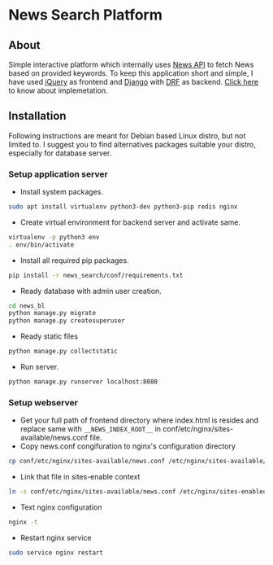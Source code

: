 # News Search Platform


## About
Simple interactive platform which internally uses [News API](https://newsapi.org/) to fetch News based on provided keywords.
To keep this application short and simple, I have used [jQuery](https://github.com/jquery/jquery) as frontend and [Django](https://github.com/django/django) with [DRF](https://github.com/encode/django-rest-framework) as backend. [Click here]() to know about implemetation.



## Installation

Following instructions are meant for Debian based Linux distro, but not limited to. I suggest you to find alternatives packages suitable your distro, especially for database server.



### Setup application server
- Install system packages.
```sh
sudo apt install virtualenv python3-dev python3-pip redis nginx
```
- Create virtual environment for backend server and activate same.
```sh
virtualenv -p python3 env
. env/bin/activate
```
- Install all required pip packages.
```sh
pip install -r news_search/conf/requirements.txt
```
- Ready database with admin user creation.
```sh
cd news_bl
python manage.py migrate
python manage.py createsuperuser
```
- Ready static files
```sh
python manage.py collectstatic
```
- Run server.
```sh
python manage.py runserver localhost:8080
```


### Setup webserver
- Get your full path of frontend directory where index.html is resides and replace same with `__NEWS_INDEX_ROOT__` in conf/etc/nginx/sites-available/news.conf file.
- Copy news.conf congifuration to nginx's configuration directory
```sh
cp conf/etc/nginx/sites-available/news.conf /etc/nginx/sites-available/
```
- Link that file in sites-enable context
```sh
ln -s conf/etc/nginx/sites-available/news.conf /etc/nginx/sites-enabled/
```
- Text nginx configuration
```sh
nginx -t
```
- Restart nginx service
```sh
sudo service nginx restart
```